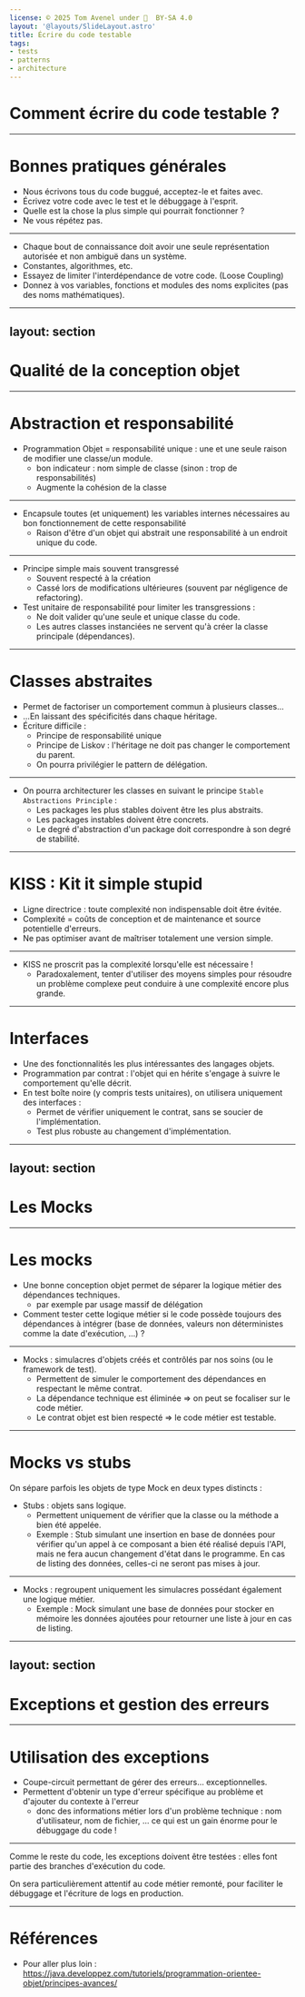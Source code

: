 ```yaml
---
license: © 2025 Tom Avenel under 󰵫  BY-SA 4.0
layout: '@layouts/SlideLayout.astro'
title: Écrire du code testable
tags:
- tests
- patterns
- architecture
---
```


# Comment écrire du code testable ?

---

# Bonnes pratiques générales

- Nous écrivons tous du code buggué, acceptez-le et faites avec. 
- Écrivez votre code avec le test et le débuggage à l'esprit. 
- Quelle est la chose la plus simple qui pourrait fonctionner ? 
- Ne vous répétez pas. 

---

- Chaque bout de connaissance doit avoir une seule représentation autorisée et non ambiguë dans un système. 
- Constantes, algorithmes, etc. 
- Essayez de limiter l'interdépendance de votre code. (Loose Coupling) 
- Donnez à vos variables, fonctions et modules des noms explicites (pas des noms mathématiques). 

---
layout: section
---

# Qualité de la conception objet

---

# Abstraction et responsabilité

- Programmation Objet = responsabilité unique : une et une seule raison de modifier une classe/un module.
  + bon indicateur : nom simple de classe (sinon : trop de responsabilités)
  + Augmente la cohésion de la classe

---

- Encapsule toutes (et uniquement) les variables internes nécessaires au bon fonctionnement de cette responsabilité
  + Raison d'être d'un objet qui abstrait une responsabilité à un endroit unique du code.

---

- Principe simple mais souvent transgressé
  + Souvent respecté à la création
  + Cassé lors de modifications ultérieures (souvent par négligence de refactoring).
- Test unitaire de responsabilité pour limiter les transgressions :
  + Ne doit valider qu'une seule et unique classe du code.
  + Les autres classes instanciées ne servent qu'à créer la classe principale (dépendances).

---

# Classes abstraites

- Permet de factoriser un comportement commun à plusieurs classes...
- ...En laissant des spécificités dans chaque héritage.
- Écriture difficile :
  + Principe de responsabilité unique
  + Principe de Liskov : l'héritage ne doit pas changer le comportement du parent.
  + On pourra privilégier le pattern de délégation.

---

- On pourra architecturer les classes en suivant le principe `Stable Abstractions Principle` :
  + Les packages les plus stables doivent être les plus abstraits.
  + Les packages instables doivent être concrets.
  + Le degré d'abstraction d'un package doit correspondre à son degré de stabilité.

---

# KISS : Kit it simple stupid

- Ligne directrice : toute complexité non indispensable doit être évitée.
- Complexité = coûts de conception et de maintenance et source potentielle d'erreurs.
- Ne pas optimiser avant de maîtriser totalement une version simple.

---

- KISS ne proscrit pas la complexité lorsqu'elle est nécessaire !
  + Paradoxalement, tenter d'utiliser des moyens simples pour résoudre un problème complexe peut conduire à une complexité encore plus grande.

---

# Interfaces

- Une des fonctionnalités les plus intéressantes des langages objets.
- Programmation par contrat : l'objet qui en hérite s'engage à suivre le comportement qu'elle décrit.
- En test boîte noire (y compris tests unitaires), on utilisera uniquement des interfaces :
  + Permet de vérifier uniquement le contrat, sans se soucier de l'implémentation.
  + Test plus robuste au changement d'implémentation.

---
layout: section
---

# Les Mocks

---

# Les mocks

- Une bonne conception objet permet de séparer la logique métier des dépendances techniques.
  + par exemple par usage massif de délégation
- Comment tester cette logique métier si le code possède toujours des dépendances à intégrer (base de données, valeurs non déterministes comme la date d'exécution, ...) ?

---

- Mocks : simulacres d'objets créés et contrôlés par nos soins (ou le framework de test).
  + Permettent de simuler le comportement des dépendances en respectant le même contrat.
  + La dépendance technique est éliminée => on peut se focaliser sur le code métier.
  + Le contrat objet est bien respecté => le code métier est testable.

---

# Mocks vs stubs

On sépare parfois les objets de type Mock en deux types distincts :

- Stubs : objets sans logique.
  + Permettent uniquement de vérifier que la classe ou la méthode a bien été appelée.
  + Exemple : Stub simulant une insertion en base de données pour vérifier qu'un appel à ce composant a bien été réalisé depuis l'API, mais ne fera aucun changement d'état dans le programme. En cas de listing des données, celles-ci ne seront pas mises à jour.

---

- Mocks : regroupent uniquement les simulacres possédant également une logique métier.
  + Exemple : Mock simulant une base de données pour stocker en mémoire les données ajoutées pour retourner une liste à jour en cas de listing.

---
layout: section
---

# Exceptions et gestion des erreurs

---

# Utilisation des exceptions

- Coupe-circuit permettant de gérer des erreurs… exceptionnelles.
- Permettent d'obtenir un type d'erreur spécifique au problème et d'ajouter du contexte à l'erreur
  + donc des informations métier lors d'un problème technique : nom d'utilisateur, nom de fichier, … ce qui est un gain énorme pour le débuggage du code !

---

Comme le reste du code, les exceptions doivent être testées : elles font partie des branches d'exécution du code.

On sera particulièrement attentif au code métier remonté, pour faciliter le débuggage et l'écriture de logs en production.

---

<!-- class: liens -->

# Références

- Pour aller plus loin : <https://java.developpez.com/tutoriels/programmation-orientee-objet/principes-avances/>

